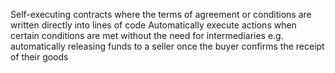 Self-executing contracts where the terms of agreement or conditions are written directly into lines of code
Automatically execute actions when certain conditions are met without the need for intermediaries 
e.g. automatically releasing funds to a seller once the buyer confirms the receipt of their goods